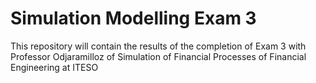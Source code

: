 # Simulation Modelling Exam 3
This repository will contain the results of the completion of Exam 3 with Professor Odjaramilloz of Simulation of Financial Processes of Financial Engineering at ITESO

